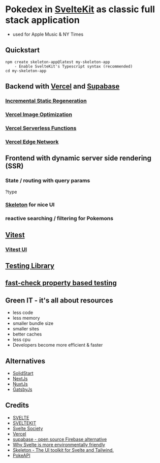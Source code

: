 # Pokedex in [SvelteKit](https://kit.svelte.dev/) as classic full stack application

- used for Apple Music & NY Times

## Quickstart

```
npm create skeleton-app@latest my-skeleton-app
	- Enable SvelteKit's Typescript syntax (recommended)
cd my-skeleton-app
```

## Backend with [Vercel](https://www.vercel.com) and [Supabase](https://supabase.com/)

### [Incremental Static Regeneration](https://vercel.com/docs/concepts/incremental-static-regeneration/overview) 

### [Vercel Image Optimization](https://vercel.com/docs/concepts/image-optimization)

### [Vercel Serverless Functions](https://vercel.com/docs/concepts/functions/serverless-functions)

### [Vercel Edge Network](https://vercel.com/docs/concepts/edge-network/overview)

## Frontend with dynamic server side rendering (SSR)

### State / routing with query params

?type

### [Skeleton](https://www.skeleton.dev/) for nice UI

### reactive searching / filtering for Pokemons

## [Vitest](https://vitest.dev/)

### [Vitest UI](https://vitest.dev/guide/ui.html)

## [Testing Library](https://testing-library.com/)

## [fast-check property based testing](https://github.com/dubzzz/fast-check)

## Green IT - it's all about resources

- less code
- less memory
- smaller bundle size
- smaller sites
- better caches
- less cpu
- Developers become more efficient & faster

## Alternatives

- [SolidStart](https://start.solidjs.com)
- [NextJs](nextjs.org)
- [NuxtJs](https://nuxtjs.org/)
- [GatsbyJs](https://www.gatsbyjs.com/)

## Credits

- [SVELTE](https://svelte.dev/)
- [SVELTEKIT](https://kit.svelte.dev/)
- [Svelte Society](https://sveltesociety.dev/)
- [Vercel](https://vercel.com)
- [supabase - open source Firebase alternative](https://supabase.com/)
- [Why Svelte is more environmentally friendly](https://sustainablewww.org/principles/svelte-vs-react-vs-angular-why-svelte-is-more-environmental-friendly)
- [Skeleton - The UI toolkit for Svelte and Tailwind.](https://www.skeleton.dev/)
- [PokeAPI](https://pokeapi.co/)
